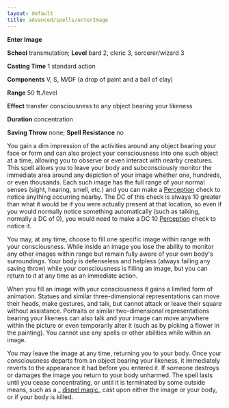 ```yaml
---
layout: default
title: advanced/spells/enterImage
---
```

 **Enter Image**

**School** transmutation; **Level** bard 2, cleric 3, sorcerer/wizard 3

**Casting Time** 1 standard action

**Components** V, S, M/DF (a drop of paint and a ball of clay)

**Range** 50 ft./level

**Effect** transfer consciousness to any object bearing your likeness

**Duration** concentration

**Saving Throw** none; **Spell Resistance** no

You gain a dim impression of the activities around any object bearing your face or form and can also project your consciousness into one such object at a time, allowing you to observe or even interact with nearby creatures. This spell allows you to leave your body and subconsciously monitor the immediate area around any depiction of your image whether one, hundreds, or even thousands. Each such image has the full range of your normal senses (sight, hearing, smell, etc.) and you can make a [Perception](../../skills/perception#_perception) check to notice anything occurring nearby. The DC of this check is always 10 greater than what it would be if you were actually present at that location, so even if you would normally notice something automatically (such as talking, normally a DC of 0), you would need to make a DC 10 [Perception](../../skills/perception#_perception) check to notice it.

You may, at any time, choose to fill one specific image within range with your consciousness. While inside an image you lose the ability to monitor any other images within range but remain fully aware of your own body's surroundings. Your body is defenseless and helpless (always failing any saving throw) while your consciousness is filling an image, but you can return to it at any time as an immediate action.

When you fill an image with your consciousness it gains a limited form of animation. Statues and similar three-dimensional representations can move their heads, make gestures, and talk, but cannot attack or leave their square without assistance. Portraits or similar two-dimensional representations bearing your likeness can also talk and your image can move anywhere within the picture or even temporarily alter it (such as by picking a flower in the painting). You cannot use any spells or other abilities while within an image.

You may leave the image at any time, returning you to your body. Once your consciousness departs from an object bearing your likeness, it immediately reverts to the appearance it had before you entered it. If someone destroys or damages the image you return to your body unharmed. The spell lasts until you cease concentrating, or until it is terminated by some outside means, such as a _ [dispel magic](../../spells/dispelMagic#_dispel-magic)_ cast upon either the image or your body, or if your body is killed.

